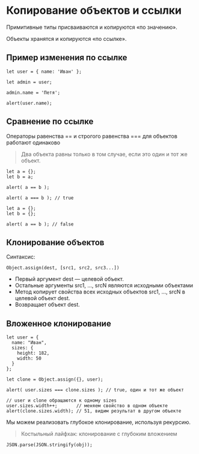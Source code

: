 # Копирование объектов и ссылки
Примитивные типы присваиваются и копируются «по значению».

Объекты хранятся и копируются «по ссылке».
## Пример изменения по ссылке

```
let user = { name: 'Иван' };

let admin = user;

admin.name = 'Петя';

alert(user.name);
```

## Сравнение по ссылке
Операторы равенства == и строгого равенства === для объектов работают одинаково

> Два объекта равны только в том случае, если это один и тот же объект.

```
let a = {};
let b = a;

alert( a == b );

alert( a === b ); // true
```

```
let a = {};
let b = {};

alert( a == b ); // false
```

## Клонирование объектов
Синтаксис:
```
Object.assign(dest, [src1, src2, src3...])
```
+ Первый аргумент dest — целевой объект.
+ Остальные аргументы src1, ..., srcN являются исходными объектами
+ Метод копирует свойства всех исходных объектов src1, ..., srcN в целевой объект dest.
+ Возвращает объект dest.

## Вложенное клонирование

```
let user = {
  name: "Иван",
  sizes: {
    height: 182,
    width: 50
  }
};

let clone = Object.assign({}, user);

alert( user.sizes === clone.sizes ); // true, один и тот же объект

// user и clone обращаются к одному sizes
user.sizes.width++;       // меняем свойство в одном объекте
alert(clone.sizes.width); // 51, видим результат в другом объекте
```
Мы можем реализовать глубокое клонирование, используя рекурсию.

> Костыльный лайфхак: клонирование с глубоким вложением

```
JSON.parse(JSON.stringify(obj));
```